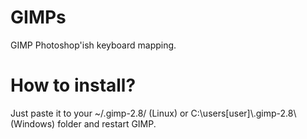 GIMPs
=====
GIMP Photoshop'ish keyboard mapping.

How to install?
===============
Just paste it to your ~/.gimp-2.8/ (Linux) or C:\users\[user]\\.gimp-2.8\ (Windows) folder and restart GIMP.
